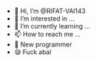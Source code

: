 - 👋 Hi, I’m @RIFAT-VAI143
- 👀 I’m interested in ...
- 🌱 I’m currently learning ...
- 📫 How to reach me ...
- 🥵 New programmer 
- 😪 Fuck abal
